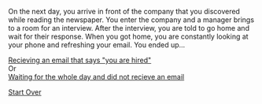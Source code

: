 On the next day, you arrive in front of the company that you discovered while reading the newspaper. You enter the company and a manager brings to a room for an interview. After the interview, you are told to go home and wait for their response. When you got home, you are constantly looking at your phone and refreshing your email. You ended up...  

[Recieving an email that says "you are hired"](company.md)  
Or  
[Waiting for the whole day and did not recieve an email](beggar.md)  

[Start Over](../kicked-out.md)